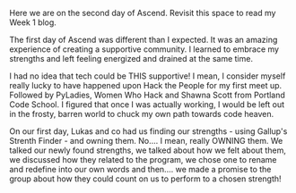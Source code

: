 Here we are on the second day of Ascend.  Revisit this space to read my Week 1 blog.

The first day of Ascend was different than I expected.  It was an amazing experience of creating a supportive community.
I learned to embrace my strengths and left feeling energized and drained at the same time.

I had no idea that tech could be THIS supportive!  I mean, I consider myself really lucky to have happened upon Hack the People for my first meet up.  Followed by PyLadies, Women Who Hack and Shawna Scott from Portland Code School. 
I figured that once I was actually working, I would be left out in the frosty, barren world to chuck my own path towards code heaven.

On our first day, Lukas and co had us finding our strengths - using Gallup's Strenth Finder - and owning them.  No.... I mean, really OWNING them.  We talked our newly found strengths, we talked about how we felt about them, we discussed how they related to the program, we chose one to rename and redefine into our own words and then.... we made a promise to the group about how they could count on us to perform to a chosen strength!  

